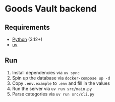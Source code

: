 # Goods Vault backend

## Requirements

* [Python](https://www.python.org/downloads/) (3.12+)
* [uv](https://docs.astral.sh/uv/getting-started/installation/)

## Run

1. Install dependencies via `uv sync`
2. Spin up the database via `docker-compose up -d`
3. Copy `.env.example` to `.env` and fill in the values
4. Run the server via `uv run src/main.py`
5. Parse categories via `uv run src/cli.py`
